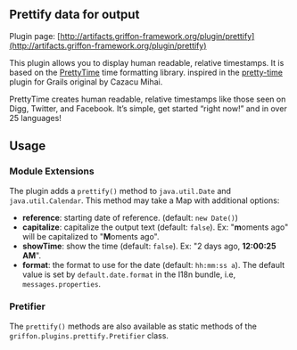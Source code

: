 
Prettify data for output
------------------------

Plugin page: [http://artifacts.griffon-framework.org/plugin/prettify](http://artifacts.griffon-framework.org/plugin/prettify)


This plugin allows you to display human readable, relative timestamps. It is based
on the [PrettyTime][] time formatting library. inspired in the [pretty-time][]
plugin for Grails original by Cazacu Mihai.

PrettyTime creates human readable, relative timestamps like those seen on Digg,
Twitter, and Facebook. It’s simple, get started “right now!” and in over 25 languages!

## Usage ##

### Module Extensions ###

The plugin adds a `prettify()` method to `java.util.Date` and `java.util.Calendar`.
This method may take a Map with additional options:

 * __reference__: starting date of reference. (default: `new Date()`)
 * __capitalize__: capitalize the output text (default: `false`). Ex: "**m**oments ago"
  will be capitalized to "**M**oments ago".
 * __showTime__: show the time (default: `false`). Ex: "2 days ago, **12:00:25 AM**".
 * __format__: the format to use for the date (default: `hh:mm:ss a`). The default
   value is set by `default.date.format` in the I18n bundle, i.e, `messages.properties`.

### Pretifier ###

The `prettify()` methods are also available as static methods of the
`griffon.plugins.prettify.Pretifier` class.

[PrettyTime]: http://ocpsoft.org/prettytime
[pretty-time]: http://grails.org/plugin/pretty-time

